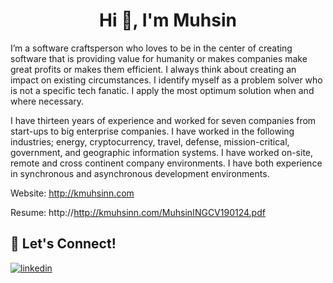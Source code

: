 <h1 align="center">Hi 👋, I'm Muhsin </h1>

I’m a software craftsperson who loves to be in the center of creating software that is providing value for humanity or makes companies make great profits or makes them efficient. I always think about creating an impact on existing circumstances. I identify myself as a problem solver who is not a specific tech fanatic. I apply the most optimum solution when and where necessary.

I have thirteen years of experience and worked for seven companies from start-ups to big enterprise companies. I have worked in the following industries; energy, cryptocurrency, travel, defense, mission-critical, government, and geographic information systems. I have worked on-site, remote and cross continent company environments. I have both experience in synchronous and asynchronous development environments.

Website:
http://kmuhsinn.com

Resume:
http://http://kmuhsinn.com/MuhsinINGCV190124.pdf

## 🔗 Let's Connect!

[![linkedin](https://img.shields.io/badge/MUHSINKILIC-%230077B5.svg?&style=for-the-badge&logo=linkedin)](https://www.linkedin.com/in/kmuhsin/)
<!-- [![discord](https://img.shields.io/discord/921922146152898610?logo=discord&style=for-the-badge&logoColor=white)](https://discord.gg/JkGGnvqKRH)
[![telegram](https://img.shields.io/badge/telegram-49a5df?style=for-the-badge&logo=telegram)](https://t.me/alpcoker/)
[![ask-github-issue](https://img.shields.io/badge/ask_me-000000?style=for-the-badge&logo=github)](https://github.com/alpcoker/alpcoker/issues/)
[![twitter](https://img.shields.io/badge/alpcoker-%231DA1F2.svg?&style=for-the-badge&logo=twitter&logoColor=white)](https://twitter.com/alpcoker/) -->

